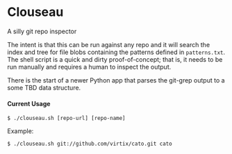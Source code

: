 # Clouseau

A silly git repo inspector


The intent is that this can be run against any repo and it will search the index and tree for 
file blobs containing the patterns defined in ```patterns.txt```.  The shell script is a quick
 and dirty proof-of-concept; that is, it needs to be run manually and requires a human to inspect 
 the output.


There is the start of a newer Python app that parses the git-grep output to a some TBD data structure.



#### Current Usage

```$ ./clouseau.sh [repo-url] [repo-name]``` 

Example:  

```$ ./clouseau.sh git://github.com/virtix/cato.git cato```







